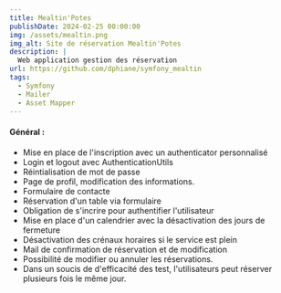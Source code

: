```yaml
---
title: Mealtin'Potes
publishDate: 2024-02-25 00:00:00
img: /assets/mealtin.png 
img_alt: Site de réservation Mealtin'Potes
description: |
  Web application gestion des réservation 
url: https://github.com/dphiane/symfony_mealtin
tags:
  - Symfony
  - Mailer
  - Asset Mapper
---
```


#### Général :
 -  Mise en place de l'inscription avec un authenticator personnalisé
 -  Login et logout avec AuthenticationUtils
 -  Réintialisation de mot de passe
 -  Page de profil, modification des informations.
 -  Formulaire de contacte
 -  Réservation d'un table via formulaire
 -  Obligation de s'incrire pour authentifier l'utilisateur
 -  Mise en place d'un calendrier avec la désactivation des jours de fermeture
 -  Désactivation des crénaux horaires si le service est plein
 -  Mail de confirmation de réservation et de modification
 -  Possibilité de modifier ou annuler les réservations.
 -  Dans un soucis de d'efficacité des test, l'utilisateurs peut réserver plusieurs fois le même jour.